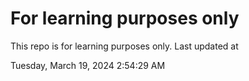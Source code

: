 # For learning purposes only
This repo is for learning purposes only.
Last updated at

Tuesday, March 19, 2024 2:54:29 AM

